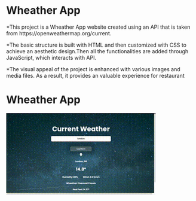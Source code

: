 <h1>Wheather App</h1> 
*This project is a Wheather App website created using an API that is taken from https://openweathermap.org/current.



*The basic structure is built with HTML and then customized with CSS to achieve an aesthetic design.Then all  the functionalities are added through JavaScript, which interacts with API.


*The visual appeal of the project is enhanced with various images and media files. As a result, it provides an valuable experience for restaurant 
<h1>Wheather App</h1>
<img src="/wheather.gif"/>

